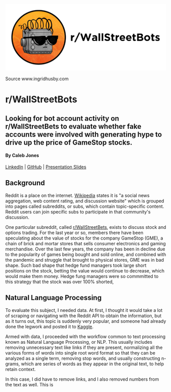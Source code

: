 <p align="center">
  <img src="https://github.com/iamcalebjones/WallStreetBots/blob/main/images/bots2.png">
  <figcaption>Source www.ingridhusby.com</figcaption>
</p>

# r/WallStreetBots
## Looking for bot account activity on r/WallStreetBets to evaluate whether fake accounts were involved with generating hype to drive up the price of GameStop stocks.
#### By Caleb Jones
[LinkedIn](https://www.linkedin.com/in/calebsjones/) | [GitHub](https://github.com/iamcalebjones) | [Presentation Slides](link-coming-later)

## Background

Reddit is a place on the internet. [Wikipedia](https://en.wikipedia.org/wiki/Reddit) states it is "a social news aggregation, web content rating, and discussion website" which is grouped into pages called subreddits, or subs, which contain topic-specific content. Reddit users can join specific subs to participate in that community's discussion.

One particular subreddit, called [r/WallStreetBets](https://www.reddit.com/r/wallstreetbets/), exists to discuss stock and options trading. For the last year or so, members there have been speculating about the value of stocks for the company GameStop (GME), a chain of brick and mortar stores that sells consumer electronics and gaming merchandise. Over the last few years, the company has been in decline due to the popularity of games being bought and sold online, and combined with the pandemic and struggle that brought to physical stores, GME was in bad shape. Such bad shape that hedge fund managers took large short positions on the stock, betting the value would continue to decrease, which would make them money. Hedge fung managers were so commmitted to this strategy that the stock was over 100% shorted,

## Natural Language Processing

To evaluate this subject, I needed data. At first, I thought it would take a lot of scraping or navigating with the Reddit API to obtain the information, but as it turns out, this topic is suddenly very popular, and someone had already done the legwork and posted it to [Kaggle](https://www.kaggle.com/mattpodolak/rwallstreetbets-posts-and-comments). 

Armed with data, I proceeded with the workflow common to text processing known as Natural Language Processing, or NLP. This usually includes removing unnecessary text like links if they are present, normalizing all the various forms of words into single root word format so that they can be analyzed as a single term, removing stop words, and usually constructing n-grams, which are series of words as they appear in the original text, to help retain context.

In this case, I did have to remove links, and I also removed numbers from the text as well. This is 
